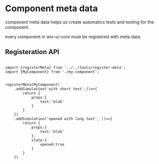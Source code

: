 # Component meta data

component meta data helps us create automatics tests and tooling for the component.

every component in wix-ui-core must be registered with meta data.

## Registeration API

```tsx

import {registerMeta} from '../../tools/register-meta';
import {MyComponent} from './my-component';


registerMeta(MyComponent)
    .addSimulation('with short text',()=>{
        return {
            props:{
                text:'blah'
            }
        }
    })
    .addSimulation('opened with long text', ()=>{
        return {
            props:{
                text:'blah'
            },
            state:{
                opened:true
            }
        }
    })
